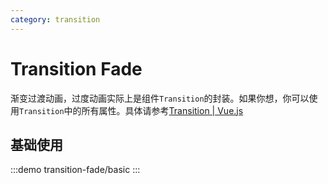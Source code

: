 ```yaml
---
category: transition
---
```


# Transition Fade

渐变过渡动画，过度动画实际上是组件`Transition`的封装。如果你想，你可以使用`Transition`中的所有属性。具体请参考[Transition | Vue.js](https://vuejs.org/guide/built-ins/transition.html)

## 基础使用

:::demo transition-fade/basic
:::